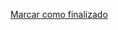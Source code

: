 <a onclick="test()" href="http://147.182.201.108:8080/finish/privileges-permissions" target="_parent" class="btn primary-btn">Marcar como finalizado</a>
